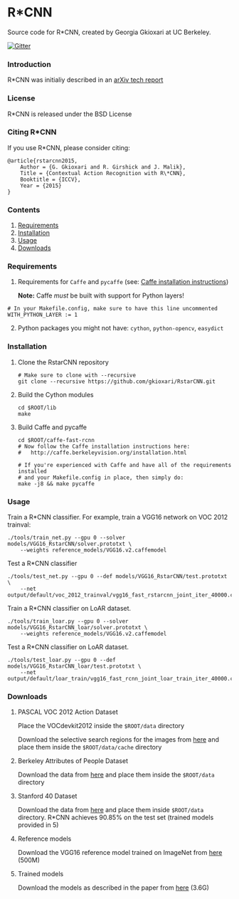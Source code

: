 # R\*CNN
Source code for R\*CNN, created by Georgia Gkioxari at UC Berkeley.

[![Gitter](https://badges.gitter.im/gkioxari/RstarCNN.svg)](https://gitter.im/gkioxari/RstarCNN?utm_source=badge&utm_medium=badge&utm_campaign=pr-badge)

### Introduction

R\*CNN was initialiy described in an [arXiv tech report](http://arxiv.org/abs/1505.01197)

### License 

R\*CNN is released under the BSD License

### Citing R\*CNN

If you use R\*CNN, please consider citing:

	@article{rstarcnn2015,
        Author = {G. Gkioxari and R. Girshick and J. Malik},
        Title = {Contextual Action Recognition with R\*CNN},
        Booktitle = {ICCV},
        Year = {2015}
    }

### Contents
1. [Requirements](#requirements)
2. [Installation](#installation)
3. [Usage](#usage)
4. [Downloads](#downloads)

### Requirements

1. Requirements for `Caffe` and `pycaffe` (see: [Caffe 	installation instructions](http://caffe.berkeleyvision.org/installation.html))

	**Note:** Caffe *must* be built with support for Python layers!

  ```make
  # In your Makefile.config, make sure to have this line uncommented
  WITH_PYTHON_LAYER := 1

  ```
2. Python packages you might not have: `cython`, `python-opencv`, `easydict`

### Installation

1. Clone the RstarCNN repository
  	```Shell
  	# Make sure to clone with --recursive
  	git clone --recursive https://github.com/gkioxari/RstarCNN.git
  	```

2. Build the Cython modules
 	``` Shell
 	cd $ROOT/lib
 	make
 	```

3. Build Caffe and pycaffe
	```Shell
    cd $ROOT/caffe-fast-rcnn
    # Now follow the Caffe installation instructions here:
    #   http://caffe.berkeleyvision.org/installation.html

    # If you're experienced with Caffe and have all of the requirements installed
    # and your Makefile.config in place, then simply do:
    make -j8 && make pycaffe
    ```

### Usage

Train a R\*CNN classifier. For example, train a VGG16 network on VOC 2012 trainval:

```Shell
./tools/train_net.py --gpu 0 --solver models/VGG16_RstarCNN/solver.prototxt \
	--weights reference_models/VGG16.v2.caffemodel
```

Test a R\*CNN classifier

```Shell
./tools/test_net.py --gpu 0 --def models/VGG16_RstarCNN/test.prototxt \
	--net output/default/voc_2012_trainval/vgg16_fast_rstarcnn_joint_iter_40000.caffemodel
```

Train a R\*CNN classifier on LoAR dataset.

```Shell
./tools/train_loar.py --gpu 0 --solver models/VGG16_RstarCNN_loar/solver.prototxt \
	--weights reference_models/VGG16.v2.caffemodel
```

Test a R\*CNN classifier on LoAR dataset.

```Shell
./tools/test_loar.py --gpu 0 --def models/VGG16_RstarCNN_loar/test.prototxt \
	--net output/default/loar_train/vgg16_fast_rcnn_joint_loar_train_iter_40000.caffemodel
```

### Downloads

1. PASCAL VOC 2012 Action Dataset

	Place the VOCdevkit2012 inside the `$ROOT/data` directory

	Download the selective search regions for the images from [here](https://www.dropbox.com/s/n9cc6g72u84zhn7/ss_voc2012.tar.gz?dl=0) and place them inside the `$ROOT/data/cache` directory

2. Berkeley Attributes of People Dataset

	Download the data from [here](https://www.dropbox.com/s/0k7i5u03xqjl32h/BAPD.tar.gz?dl=0) and place them inside the `$ROOT/data` directory

3. Stanford 40 Dataset
      
      Download the data from [here](https://www.dropbox.com/s/sltujilwhfae0s2/Stanford40.tar.gz?dl=0) and place them inside `$ROOT/data` directory. R*CNN achieves 90.85% on the test set (trained models provided in 5)

4. Reference models
	
	Download the VGG16 reference model trained on ImageNet from [here](https://www.dropbox.com/s/8bn9jujcfc4pn01/reference_models.tar.gz?dl=0) (500M)

5. Trained models
	
	Download the models as described in the paper from [here](https://www.dropbox.com/s/ga2ojf2j7vsmjcf/trained_models.tar.gz?dl=0) (3.6G)



  